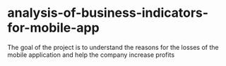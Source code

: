 # analysis-of-business-indicators-for-mobile-app
The goal of the project is to understand the reasons for the losses of the mobile application and help the company increase profits
